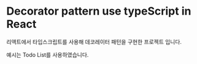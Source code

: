 # Decorator pattern use typeScript in React

리액트에서 타입스크립트를 사용해 데코레이터 패턴을 구현한 프로젝트 입니다.

예시는 Todo List를 사용하였습니다.